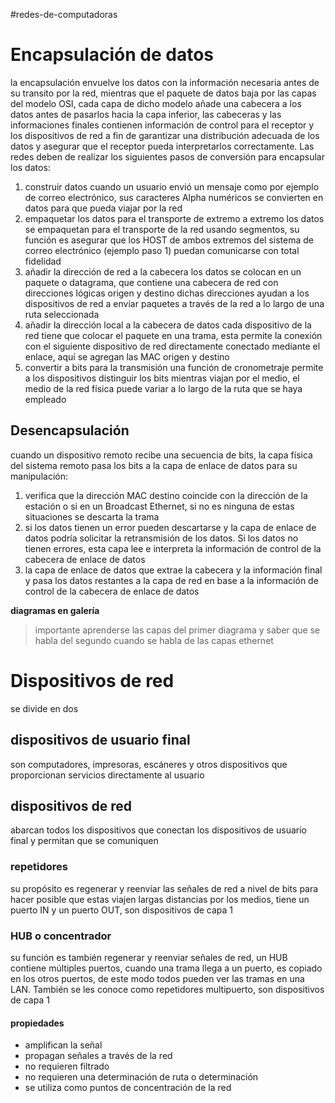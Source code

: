 #redes-de-computadoras
# Encapsulación de datos
la encapsulación envuelve los datos con la información necesaria antes de su transito por la red, mientras que el paquete de datos baja por las capas del modelo OSI, cada capa de dicho modelo añade una cabecera a los datos antes de pasarlos hacia la capa inferior, las cabeceras y las informaciones finales contienen información de control para el receptor y los dispositivos de red a fin de garantizar una distribución adecuada de los datos y asegurar que el receptor pueda interpretarlos correctamente. Las redes deben de realizar los siguientes pasos de conversión para encapsular los datos:
1. construir datos
		cuando un usuario envió un mensaje como por ejemplo de correo electrónico, sus caracteres Alpha numéricos se convierten en datos para que pueda viajar por la red
2. empaquetar los datos para el transporte de extremo a extremo
		los datos se empaquetan para el transporte de la red usando segmentos, su función es asegurar que los HOST de ambos extremos del sistema de correo electrónico  (ejemplo paso 1) puedan comunicarse con total fidelidad
3. añadir la dirección de red a la cabecera
		los datos se colocan en un paquete o datagrama, que contiene una cabecera de red con direcciones lógicas origen y destino dichas direcciones ayudan a los dispositivos de red  a enviar paquetes a través de la red a lo largo de una ruta seleccionada
4. añadir la dirección local a la cabecera de datos
		cada dispositivo de la red tiene que colocar el paquete en una trama, esta permite la conexión con el siguiente dispositivo de red directamente conectado mediante el enlace, aquí se agregan las MAC origen y destino
5. convertir a bits para la transmisión
		una función de cronometraje permite a los dispositivos distinguir los bits mientras viajan por el medio, el medio de la red física puede variar a lo largo de la ruta que se haya empleado

## Desencapsulación
cuando un dispositivo remoto recibe una secuencia de bits, la capa física del sistema remoto pasa los bits a la capa de enlace de datos para su manipulación:
1. verifica que la dirección MAC destino coincide con la dirección de la estación o si en un Broadcast Ethernet, si no es ninguna de estas situaciones se descarta la trama
2. si los datos tienen un error pueden descartarse y la capa de enlace de datos podría solicitar la retransmisión de los datos. Si los datos no tienen errores, esta capa lee e interpreta la información de control de la cabecera de enlace de datos
3. la capa de enlace de datos que extrae la cabecera y la información final y pasa los datos restantes a la capa de red en base a la información de control de la cabecera de enlace de datos

**diagramas en galería**
>importante aprenderse las capas del primer diagrama y saber que se habla del segundo cuando se habla de las capas ethernet

# Dispositivos de red
se divide en dos
## dispositivos de usuario final
son computadores, impresoras, escáneres y otros dispositivos que proporcionan servicios directamente al usuario

## dispositivos de red
abarcan todos los dispositivos que conectan los dispositivos de usuario final y permitan que se comuniquen 
### repetidores
su propósito es regenerar y reenviar las señales de red a nivel de bits para hacer posible que estas viajen largas distancias por los medios, tiene un puerto IN y un puerto OUT, son dispositivos de capa 1
### HUB o concentrador
su función es también regenerar y reenviar señales de red, un HUB contiene múltiples puertos, cuando una trama llega a un puerto, es copiado en los otros puertos, de este modo todos pueden ver las tramas en una LAN. También se les conoce como repetidores multipuerto, son dispositivos de capa 1
#### propiedades
- amplifican la señal
- propagan señales a través de la red
- no requieren filtrado
- no requieren una determinación de ruta o determinación
- se utiliza como puntos de concentración de la red
